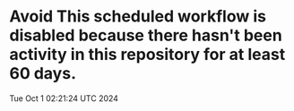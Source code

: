 # Avoid This scheduled workflow is disabled because there hasn't been activity in this repository for at least 60 days.
Tue Oct  1 02:21:24 UTC 2024
